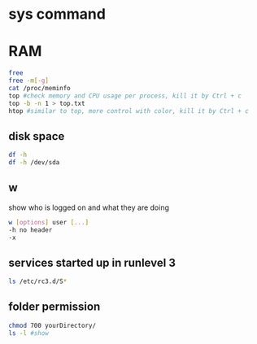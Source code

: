 # sys command

# RAM
``` bash
free
free -m[-g]
cat /proc/meminfo
top #check memory and CPU usage per process, kill it by Ctrl + c
top -b -n 1 > top.txt 
htop #similar to top, more control with color, kill it by Ctrl + c
```

## disk space
``` bash
df -h
df -h /dev/sda
```

## w
show who is logged on and what they are doing
``` bash
w [options] user [...]
-h no header
-x
```

## services started up in runlevel 3
``` bash
ls /etc/rc3.d/S*
```
  
## folder permission
``` bash
chmod 700 yourDirectory/
ls -l #show
```
